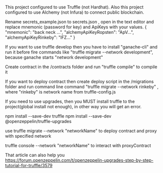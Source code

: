 This project configured to use Truffle (not Hardhat). 
Also this project configured to use Alchemy (not Infura) to connect public blockchain. 


Rename secrets_example.json to secrets.json , open in the text editor and replace mnemonic (password for key) and ApiKeys with your values.
{
  "mnemonic": "back neck ...",
  "alchemyApiKeyRopsten": "ApV...",
  "alchemyApiKeyRinkeby": "lFZ..."
}

If you want to use truffle develop then you have to install "ganache-cli" and run it before fire commands like "truffle migrate --network development", because ganache starts "network development" 

Create contract in the /contracts folder and run "truffle compile" to compile it

If you want to deploy contract then create deploy script in the /migrations folder and run command line command "truffle migrate --network rinkeby" , where "rinkeby" is network name from truffle-config.js


If you need to use upgrades, then you MUST install truffle to the project(global install not enough), in other way you will get an error.

npm install --save-dev truffle
npm install --save-dev @openzeppelin/truffle-upgrades

use truffle migrate --network "networkName" to deploy contract and proxy with specified network 

truffle console --network "networkName" to interact with proxyContract


That article can also help you https://forum.openzeppelin.com/t/openzeppelin-upgrades-step-by-step-tutorial-for-truffle/3579
